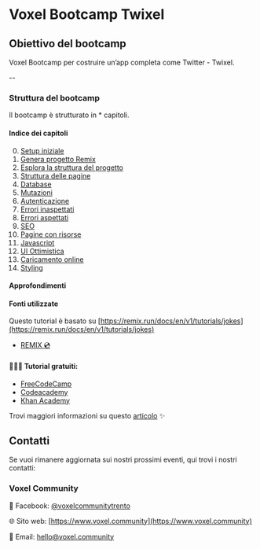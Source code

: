 # Voxel Bootcamp Twixel

## Obiettivo del bootcamp

Voxel Bootcamp per costruire un’app completa come Twitter - Twixel.

--

### Struttura del bootcamp

Il bootcamp è strutturato in * capitoli. 

#### Indice dei capitoli

00. [Setup iniziale](00-setup)
01. [Genera progetto Remix](01-genera-progetto-remix)
02. [Esplora la struttura del progetto](02-esplora-struttura-progetto)
03. [Struttura delle pagine](03-struttura-routes)
04. [Database](04-database)
05. [Mutazioni](05-mutations)
06. [Autenticazione](06-authentication)
07. [Errori inaspettati](07-unexpected-errors)
08. [Errori aspettati](08-expected-errors)
09. [SEO](09-seo)
10. [Pagine con risorse](10-resource-routes)
11. [Javascript](11-javascript)
12. [UI Ottimistica](12-optimistic-ui)
13. [Caricamento online](13-deployment)
14. [Styling](14-styling)

#### Approfondimenti

#### Fonti utilizzate

Questo tutorial è basato su [https://remix.run/docs/en/v1/tutorials/jokes](https://remix.run/docs/en/v1/tutorials/jokes)

- [REMIX 💿](https://remix.run/docs/en/v1)

#### 👩🏻‍💻 Tutorial gratuiti:

- [FreeCodeCamp](https://www.freecodecamp.org/)
- [Codeacademy](https://www.codeacademy.com)
- [Khan Academy](https://it.khanacademy.org/computing/computer-programming/html-css)

Trovi maggiori informazioni su questo [articolo](https://www.voxel.community/it/-/blog/start-here) ✨

## Contatti

Se vuoi rimanere aggiornata sui nostri prossimi eventi, qui trovi i nostri contatti: 

### Voxel Community

🔵 Facebook: [@voxelcommunitytrento](https://www.facebook.com/voxelcommunitytrento)

🌐 Sito web: [https://www.voxel.community](https://www.voxel.community)

📧 Email: [hello@voxel.community](mailto:hello@voxel.community)